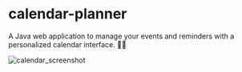 # calendar-planner
A Java web application to manage your events and reminders with a personalized calendar interface. 📅✨

![calendar_screenshot](https://github.com/JerryTYan/calendar-planner/assets/88555376/b7e973c0-114a-49fa-8657-b0723bedf173)
